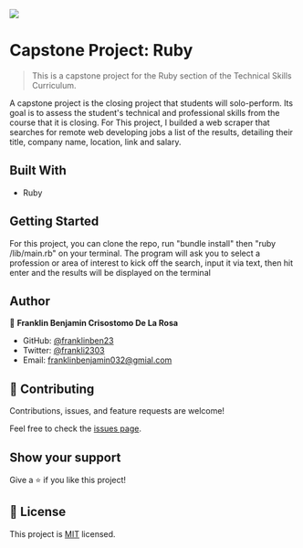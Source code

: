 ![](https://img.shields.io/badge/Microverse-blueviolet)

# Capstone Project: Ruby

> This is a capstone project for the Ruby section of the Technical Skills Curriculum.

A capstone project is the closing project that students will solo-perform. Its goal is to assess the student's technical and professional skills from the course that it is closing. For This project, I builded a web scraper that searches for remote web developing jobs a list of the results, detailing their title, company name, location, link and salary.

## Built With

- Ruby

## Getting Started

For this project, you can clone the repo, run "bundle install" then "ruby /lib/main.rb" on your terminal. The program will ask you to select a profession or area of interest to kick off the search, input it via text, then hit enter and the results will be displayed on the terminal

## Author

👤 **Franklin Benjamin Crisostomo De La Rosa**

- GitHub: [@franklinben23](https://github.com/franklinben23)
- Twitter: [@frankli2303](https://twitter.com/frankli2303)
- Email: franklinbenjamin032@gmial.com

## 🤝 Contributing

Contributions, issues, and feature requests are welcome!

Feel free to check the [issues page](https://github.com/franklinben23/Ruby-web-scraper/issues).

## Show your support

Give a ⭐️ if you like this project!

## 📝 License

This project is [MIT](LICENSE) licensed.

